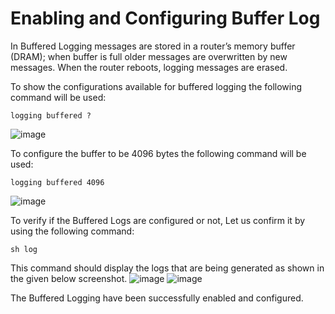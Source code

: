 # Enabling and Configuring Buffer Log
In Buffered Logging messages are stored in a router’s memory buffer (DRAM); when buffer is full older messages are overwritten by new messages. When the router reboots, logging messages are erased.

To show the configurations available for buffered logging the following command will be used:
```
logging buffered ?
```
![image](https://github.com/user-attachments/assets/c5e04a61-cdf7-424a-95af-9696d5a826d6)

To configure the buffer to be 4096 bytes the following command will be used:
```
logging buffered 4096
```
![image](https://github.com/user-attachments/assets/6b34279d-b2e8-4366-bf30-d6066250b6b3)

To verify if the Buffered Logs are configured or not, Let us confirm it by using the following command:
```
sh log
```
This command should display the logs that are being generated as shown in the given below screenshot.
![image](https://github.com/user-attachments/assets/b72491ef-e10e-40ba-9746-0a1341622af3)
![image](https://github.com/user-attachments/assets/27fe147a-c993-4769-956e-7d0c52a9fe7b)

The Buffered Logging have been successfully enabled and configured.
